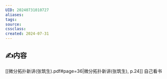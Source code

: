 ```yaml
---
UID: 20240731010727 
aliases: 
tags: 
source: 
cssclass: 
created: 2024-07-31
---
```


## ✍内容
[[微分拓扑新讲(张筑生).pdf#page=36|微分拓扑新讲(张筑生), p.24]]
自己看书


